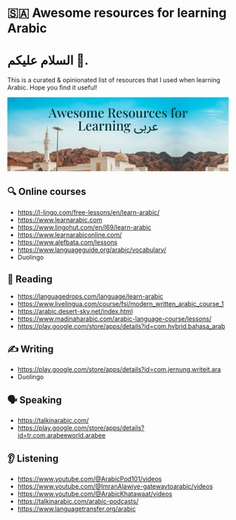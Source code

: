 # 🇸🇦 Awesome resources for learning Arabic

# السلام عليكم 👋. 

This is a curated & opinionated list of resources that I used when learning Arabic. Hope you find it useful!

<p align="center">
<img src="https://raw.githubusercontent.com/ariqnrnns/awesome-arabic-learning-resources/main/banner-awesome-arabic-learning-resources.jpg" alt="Awesome resources for learning Arabic Banner">
</p>

## 🔍 Online courses

- https://l-lingo.com/free-lessons/en/learn-arabic/
- https://www.learnarabic.com
- https://www.lingohut.com/en/l69/learn-arabic
- https://www.learnarabiconline.com/
- https://www.alefbata.com/lessons
- https://www.languageguide.org/arabic/vocabulary/
- Duolingo

## 📗 Reading

- https://languagedrops.com/language/learn-arabic
- https://www.livelingua.com/course/fsi/modern_written_arabic_course_1
- https://arabic.desert-sky.net/index.html
- https://www.madinaharabic.com/arabic-language-course/lessons/
- https://play.google.com/store/apps/details?id=com.hybrid.bahasa_arab

## ✍️ Writing

- https://play.google.com/store/apps/details?id=com.jernung.writeit.ara
- Duolingo

## 🗣️ Speaking

- https://talkinarabic.com/
- https://play.google.com/store/apps/details?id=tr.com.arabeeworld.arabee

## 👂 Listening

- https://www.youtube.com/@ArabicPod101/videos
- https://www.youtube.com/@ImranAlawiye-gatewaytoarabic/videos
- https://www.youtube.com/@ArabicKhatawaat/videos
- https://talkinarabic.com/arabic-podcasts/
- https://www.languagetransfer.org/arabic
